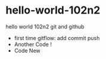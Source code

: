 # hello-world-102n2
hello world 102n2 git and github
- first time gitflow: add commit push 
- Another Code !
- Code New 
